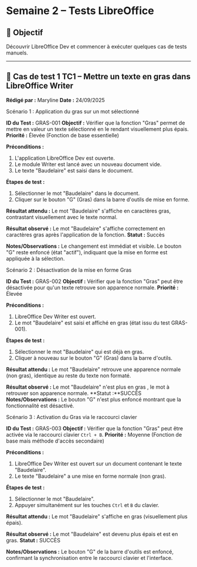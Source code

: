 # Semaine 2 – Tests LibreOffice

## 🎯 Objectif
Découvrir LibreOffice Dev et commencer à exécuter quelques cas de tests manuels.

---

## 🧪 Cas de test 1 TC1 – Mettre un texte en gras dans LibreOffice Writer

**Rédigé par :** Maryline
**Date :** 24/09/2025

 Scénario 1 : Application du gras sur un mot sélectionné

**ID du Test :** GRAS-001
**Objectif :** Vérifier que la fonction "Gras" permet de mettre en valeur un texte sélectionné en le rendant visuellement plus épais.
**Priorité :** Élevée (Fonction de base essentielle)

**Préconditions :**
1. L'application LibreOffice Dev est ouverte.
2. Le module Writer est lancé avec un nouveau document vide.
3. Le texte "Baudelaire" est saisi dans le document.

**Étapes de test :**
1. Sélectionner le mot "Baudelaire" dans le document.
2. Cliquer sur le bouton "G" (Gras) dans la barre d'outils de mise en forme.

**Résultat attendu :**
Le mot "Baudelaire" s'affiche en caractères gras, contrastant visuellement avec le texte normal.

**Résultat observé :**
Le mot "Baudelaire" s'affiche correctement en caractères gras après l'application de la fonction.
**Statut :** Succès

**Notes/Observations :** Le changement est immédiat et visible. Le bouton "G" reste enfoncé (état "actif"), indiquant que la mise en forme est appliquée à la sélection.

 Scénario 2 : Désactivation de la mise en forme Gras

**ID du Test :** GRAS-002
**Objectif :** Vérifier que la fonction "Gras" peut être désactivée pour qu'un texte retrouve son apparence normale.
**Priorité :** Élevée

**Préconditions :**
1. LibreOffice Dev Writer est ouvert.
2. Le mot "Baudelaire" est saisi et affiché en gras (état issu du test GRAS-001).

**Étapes de test :**
1. Sélectionner le mot "Baudelaire" qui est déjà en gras.
2. Cliquer à nouveau sur le bouton "G" (Gras) dans la barre d'outils.

**Résultat attendu :**
Le mot "Baudelaire" retrouve une apparence normale (non gras), identique au reste du texte non formaté.

**Résultat observé :**
Le mot "Baudelaire" n'est plus en gras , le mot à retrouver son apparence normale.
**Statut :**SUCCÈS
**Notes/Observations :** Le bouton "G" n'est plus enfoncé montrant que la fonctionnalité est désactivé.

Scénario 3 : Activation du Gras via le raccourci clavier

**ID du Test :** GRAS-003
**Objectif :** Vérifier que la fonction "Gras" peut être activée via le raccourci clavier `Ctrl + B`.
**Priorité :** Moyenne (Fonction de base mais méthode d'accès secondaire)

**Préconditions :**
1. LibreOffice Dev Writer est ouvert sur un document contenant le texte "Baudelaire".
2. Le texte "Baudelaire" a une mise en forme normale (non gras).

**Étapes de test :**
1. Sélectionner le mot "Baudelaire".
2. Appuyer simultanément sur les touches `Ctrl` et `B` du clavier.

**Résultat attendu :**
Le mot "Baudelaire" s'affiche en gras (visuellement plus épais).

**Résultat observé :**
Le mot "Baudelaire" est devenu plus épais et est en gras.
**Statut :** SUCCÈS

**Notes/Observations :**
Le bouton "G" de la barre d'outils est enfoncé, confirmant la synchronisation entre le raccourci clavier et l'interface.
